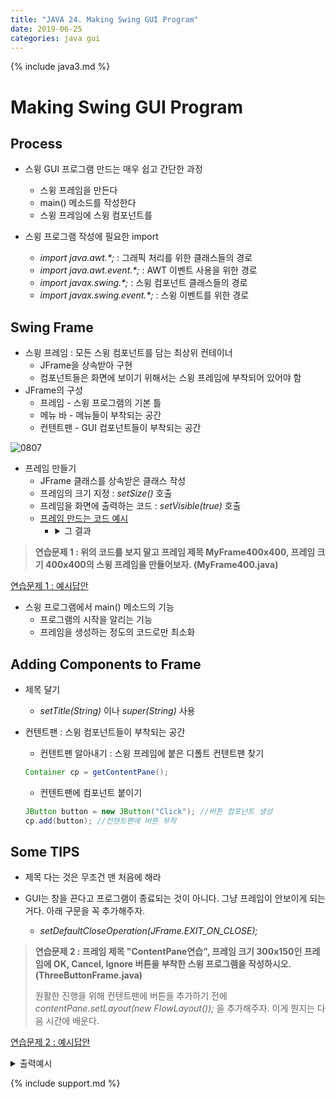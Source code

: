 ```yaml
---
title: "JAVA 24. Making Swing GUI Program"
date: 2019-06-25
categories: java gui
---
```


{% include java3.md %}

# Making Swing GUI Program

## Process

* 스윙 GUI 프로그램 만드는 매우 쉽고 간단한 과정
  * 스윙 프레임을 만든다
  * main() 메소드를 작성한다
  * 스윙 프레임에 스윙 컴포넌트를 

* 스윙 프로그램 작성에 필요한 import
  * *import java.awt.&#42;;* : 그래픽 처리를 위한 클래스들의 경로
  * *import java.awt.event.&#42;;* : AWT 이벤트 사용을 위한 경로
  * *import javax.swing.&#42;;* : 스윙 컴포넌트 클래스들의 경로
  * *import javax.swing.event.&#42;;* : 스윙 이벤트를 위한 경로
  
## Swing Frame

* 스윙 프레임 : 모든 스윙 컴포넌트를 담는 최상위 컨테이너
  * JFrame을 상속받아 구현
  * 컴포넌트들은 화면에 보이기 위해서는 스윙 프레임에 부착되어 있어야 함
* JFrame의 구성
  * 프레임 - 스윙 프로그램의 기본 틀
  * 메뉴 바 - 메뉴들이 부착되는 공간
  * 컨텐트팬 - GUI 컴포넌트들이 부착되는 공간
  
![0807](https://user-images.githubusercontent.com/26007107/60095067-ade01100-9788-11e9-91de-383e158c23d8.png)

* 프레임 만들기
  * JFrame 클래스를 상속받은 클래스 작성
  * 프레임의 크기 지정 : *setSize()* 호출
  * 프레임을 화면에 출력하는 코드 : *setVisible(true)* 호출
  * [프레임 만드는 코드 예시](https://github.com/DetegiCE/JavaStudy/blob/master/chapter8/MyFrameEx.java)
    * <details><summary>그 결과</summary>
      <img src="https://user-images.githubusercontent.com/26007107/60095320-3c549280-9789-11e9-917d-a70fc16afc19.png">
      </details>
      
> **연습문제 1 : 위의 코드를 보지 말고 프레임 제목 MyFrame400x400, 프레임 크기 400x400의 스윙 프레임을 만들어보자. (MyFrame400.java)**

[연습문제 1 : 예시답안](https://github.com/DetegiCE/JavaStudy/blob/master/chapter8/MyFrame400.java)

* 스윙 프로그램에서 main() 메소드의 기능
  * 프로그램의 시작을 알리는 기능
  * 프레임을 생성하는 정도의 코드로만 최소화
  
## Adding Components to Frame

* 제목 달기
  * *setTitle(String)* 이나 *super(String)* 사용
* 컨텐트팬 : 스윙 컴포넌트들이 부착되는 공간
  * 컨텐트팬 알아내기 : 스윙 프레임에 붙은 디폴트 컨텐트팬 찾기
  
  ~~~java
  Container cp = getContentPane();
  ~~~
  
  * 컨텐트팬에 컴포넌트 붙이기
  
  ~~~java
  JButton button = new JButton("Click"); //버튼 컴포넌트 생성
  cp.add(button); //컨텐트팬에 버튼 부착
  ~~~
  
## Some TIPS

* 제목 다는 것은 무조건 맨 처음에 해라

* GUI는 창을 끈다고 프로그램이 종료되는 것이 아니다. 그냥 프레임이 안보이게 되는거다. 아래 구문을 꼭 추가해주자.
  * *setDefaultCloseOperation(JFrame.EXIT_ON_CLOSE);*
  
> **연습문제 2 : 프레임 제목 "ContentPane연습", 프레임 크기 300x150인 프레임에 OK, Cancel, Ignore 버튼을 부착한 스윙 프로그램을 작성하시오. (ThreeButtonFrame.java)**
>
> 원활한 진행을 위해 컨텐트팬에 버튼을 추가하기 전에 *contentPane.setLayout(new FlowLayout());* 을 추가해주자.
> 이게 뭔지는 다음 시간에 배운다.

[연습문제 2 : 예시답안](https://github.com/DetegiCE/JavaStudy/blob/master/chapter8/ThreeButtonFrame.java)

<details><summary>출력예시</summary>
<img src="https://user-images.githubusercontent.com/26007107/60096495-095fce00-978c-11e9-8f00-df7b7793351f.png">
</details>

{% include support.md %}

